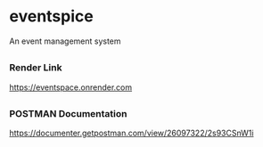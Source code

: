 # eventspice
An event management system

## 
### Render Link
https://eventspace.onrender.com

##
### POSTMAN Documentation 
https://documenter.getpostman.com/view/26097322/2s93CSnW1i 
